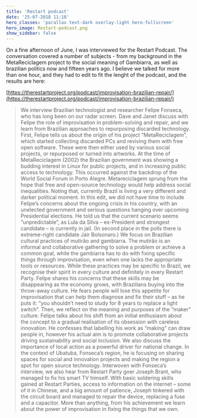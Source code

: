 ```yaml
---
title: 'Restart podcast'
date: '25-07-2018 11:18'
hero_classes: 'parallax text-dark overlay-light hero-fullscreen'
hero_image: Restart-podcast.png
show_sidebar: false
---
```


On a fine afternoon of June, I was interviewed for the Restart Podcast. The conversation covered a number of subjects - from my background in the MetaReciclagem project to the social meaning of Gambiarra, as well as brazilian politics now and fifteen years ago. I believe we talked for more than one hour, and they had to edit to fit the lenght of the podcast, and the results are here:

[https://therestartproject.org/podcast/improvisation-brazilian-repair/](https://therestartproject.org/podcast/improvisation-brazilian-repair/)

> We interview Brazilian technologist and researcher Felipe Fonseca, who has long been on our radar screen. Dave and Janet discuss with Felipe the role of improvisation in problem-solving and repair, and we learn from Brazilian approaches to repurposing discarded technology.
> First, Felipe tells us about the origin of his project “MetaReciclagem”, which started collecting discarded PCs and reviving them with free open software. These were then either used by various social projects, or repurposed or turned into artworks.
> At the time of MetaReciclagem (2002) the Brazilian government was showing a budding interest in Linux for public projects, and in increasing public access to technology. This occurred against the backdrop of the World Social Forum in Porto Alegre. Metareciclagem sprung from the hope that free and open-source technology would help address social inequalities.
> Noting that, currently Brazil is living a very different and darker political moment. In this edit, we did not have time to include Felipe’s concerns about the ongoing crisis in his country, with an unelected government and serious questions hanging over upcoming Presidential elections. He told us that the current scenario seems “unpredictable”, as Lula da Silva – ex-President and strongest candidate – is currently in jail. (In second place in the polls there is extreme-right candidate Jair Bolsonaro.)
> We focus on Brazilian cultural practices of mutirão and gambiarra. The mutirão is an informal and collaborative gathering to solve a problem or achieve a common goal, while the gambiarra has to do with fixing specific things through improvisation, even when one lacks the appropriate tools or resources. While these practices may be specific to Brazil, we recognise their spirit in every culture and definitely in every Restart Party.
> Felipe shares his concerns that these skills may be disappearing as the economy grows, with Brazilians buying into the throw-away culture. He fears people will lose this appetite for improvisation that can help them diagnose and fix their stuff – as he puts it: “you shouldn’t need to study for 8 years to replace a light switch”.
> Then, we reflect on the meaning and purposes of the “maker” culture. Felipe talks about his shift from an initial enthusiasm about the concept to a gradual realisation of its obsession with careless innovation. He confesses that labelling his work as “making” can draw people in, however his actual aim is to promote collaborative projects driving sustainability and social inclusion.
> We also discuss the importance of local action as a powerful driver for national change. In the context of Ubatuba, Fonseca’s region, he is focusing on sharing spaces for social and innovation projects and making the region a spot for open source technology.
> Interwoven with Fonseca’s interview, we also hear from Restart Party goer Joseph Brant, who managed to fix his smart TV himself. With basic soldering skills gained at Restart Parties, access to information on the internet – some of it in Chinese, and a big amount of patience, Joseph tinkered with the circuit board and managed to repair the device, replacing a fuse and a capacitor. More than anything, from his achievement we learn about the power of improvisation in fixing the things that we own.